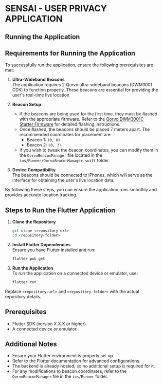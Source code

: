 # SENSAI - USER PRIVACY APPLICATION

## Running the Application

## Requirements for Running the Application

To successfully run the application, ensure the following prerequisites are met:

1. **Ultra-Wideband Beacons**  
    The application requires 2 Qorvo ultra-wideband beacons (DWM3001 CDK) to function properly. These beacons are essential for providing the user's real-time live location.

2. **Beacon Setup**  
    - If the beacons are being used for the first time, they must be flashed with the appropriate firmware. Refer to the [Qorvo DWM3001C Starter Firmware](https://github.com/Uberi/DWM3001C-starter-firmware/blob/main/Src/main.c) for detailed flashing instructions.
    - Once flashed, the beacons should be placed 7 meters apart. The recommended coordinates for placement are:
      - Beacon 1: `(0, 0)`
      - Beacon 2: `(0, 7)`
    - If you wish to tweak the beacon coordinates, you can modify them in the `QorvoBeaconManager` file located in the `ios/Runner/QorvoBeaconManager.swift` folder.

3. **Device Compatibility**  
    The beacons should be connected to iPhones, which will serve as the interface for obtaining the user's live location data.

By following these steps, you can ensure the application runs smoothly and provides accurate location tracking.

## Steps to Run the Flutter Application

1. **Clone the Repository**  
    ```bash
    git clone <repository-url>
    cd <repository-folder>
    ```

2. **Install Flutter Dependencies**  
    Ensure you have Flutter installed and run:
    ```bash
    flutter pub get
    ```

3. **Run the Application**  
    To run the application on a connected device or emulator, use:
    ```bash
    flutter run
    ```

Replace `<repository-url>` and `<repository-folder>` with the actual repository details.

## Prerequisites

- Flutter SDK (version X.X.X or higher)
- A connected device or emulator

## Additional Notes

- Ensure your Flutter environment is properly set up.
- Refer to the Flutter documentation for advanced configurations.
- The backend is already hosted, so no additional setup is required for it.
- For any modifications to beacon coordinates, refer to the `QorvoBeaconManager` file in the `ios/Runner` folder.
